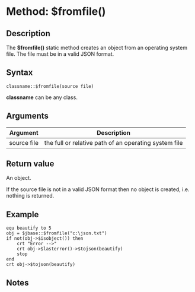 # Method: $fromfile()

<PageHeader />

## Description

The **$fromfile()** static method creates an object from an operating system file. The file must be in a valid JSON format.

## Syntax

```
classname::$fromfile(source file)
```

**classname** can be any class.

## Arguments

| Argument | Description |
| --- | --- |
| source file | the full or relative path of an operating system file |

## Return value

An object.

If the source file is not in a valid JSON format then no object is created, i.e. nothing is returned.

## Example

```
equ beautify to 5
obj = $jbase::$fromfile("c:\json.txt")
if not(obj->$isobject()) then
    crt "Error -->"
    crt obj->$lasterror()->$tojson(beautify)
    stop
end
crt obj->$tojson(beautify)
```

## Notes

  
<PageFooter />
